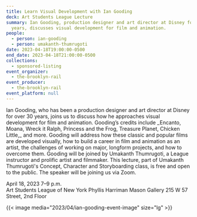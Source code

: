 ```yaml
---
title: Learn Visual Development with Ian Gooding
deck: Art Students League Lecture
summary: Ian Gooding, production designer and art director at Disney for over 30
  years, discusses visual development for film and animation.
people:
  - person: ian-gooding
  - person: umakanth-thumrugoti
date: 2023-04-18T19:00:00-0500
end_date: 2023-04-18T21:00:00-0500
collections:
  - sponsored-listing
event_organizer:
  - the-brooklyn-rail
event_producer:
  - the-brooklyn-rail
event_platform: null
---
```

Ian Gooding, who has been a production designer and art director at Disney for over 30 years, joins us to discuss how he approaches visual development for film and animation. Gooding’s credits include \_Encanto, Moana, Wreck it Ralph, Princess and the Frog, Treasure Planet, Chicken Little,\_ and more. Gooding will address how these classic and popular films are developed visually, how to build a career in film and animation as an artist, the challenges of working on major, longform projects, and how to overcome them. Gooding will be joined by Umakanth Thumrugoti, a League instructor and prolific artist and filmmaker. This lecture, part of Umakanth Thumrugoti's Concept, Character and Storyboarding class, is free and open to the public. The speaker will be joining us via Zoom.

April 18, 2023 7–9 p.m.\
Art Students League of New York
Phyllis Harriman Mason Gallery
215 W 57 Street, 2nd Floor

{{< image media="2023/04/ian-gooding-event-image" size="lg" >}}